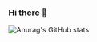 ### Hi there 👋



![Anurag's GitHub stats](https://github-readme-stats.vercel.app/api?username=DongGeun2&&show_icons=true&theme=cobalt)
